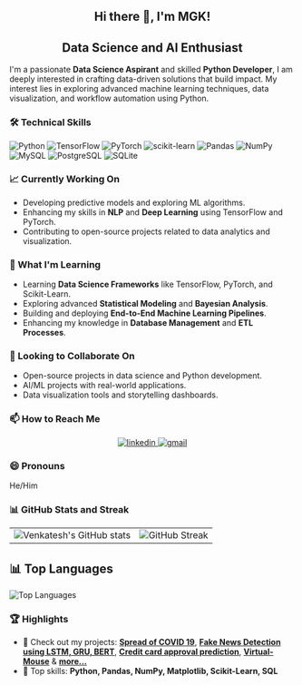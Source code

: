 <div align="center">
  
##                         Hi there 👋, I'm MGK! 

## Data Science and AI Enthusiast
  
</div>

I'm a passionate **Data Science Aspirant** and skilled **Python Developer**, I am deeply interested in crafting data-driven solutions that build impact. My interest lies in exploring advanced machine learning techniques, data visualization, and workflow automation using Python.

### 🛠️ Technical Skills
![Python](https://img.shields.io/badge/Python-3776AB?style=for-the-badge&logo=python&logoColor=white)
![TensorFlow](https://img.shields.io/badge/TensorFlow-FF6F00?style=for-the-badge&logo=tensorflow&logoColor=white)
![PyTorch](https://img.shields.io/badge/PyTorch-EE4C2C?style=for-the-badge&logo=pytorch&logoColor=white)
![scikit-learn](https://img.shields.io/badge/scikit--learn-%23F7931E.svg?style=for-the-badge&logo=scikit-learn&logoColor=white)
![Pandas](https://img.shields.io/badge/pandas-%23150458.svg?style=for-the-badge&logo=pandas&logoColor=white)
![NumPy](https://img.shields.io/badge/numpy-%23013243.svg?style=for-the-badge&logo=numpy&logoColor=white)
![MySQL](https://img.shields.io/badge/MySQL-005C84?style=for-the-badge&logo=mysql&logoColor=white)
![PostgreSQL](https://img.shields.io/badge/PostgreSQL-316192?style=for-the-badge&logo=postgresql&logoColor=white)
![SQLite](https://img.shields.io/badge/SQLite-07405E?style=for-the-badge&logo=sqlite&logoColor=white)

### 📈 Currently Working On
- Developing predictive models and exploring ML algorithms.  
- Enhancing my skills in **NLP** and **Deep Learning** using TensorFlow and PyTorch.  
- Contributing to open-source projects related to data analytics and visualization.



### 📝 What I'm Learning
- Learning **Data Science Frameworks** like TensorFlow, PyTorch, and Scikit-Learn.  
- Exploring advanced **Statistical Modeling** and **Bayesian Analysis**. 
- Building and deploying **End-to-End Machine Learning Pipelines**.
- Enhancing my knowledge in **Database Management** and **ETL Processes**. 



### 🤝 Looking to Collaborate On
- Open-source projects in data science and Python development.  
- AI/ML projects with real-world applications.  
- Data visualization tools and storytelling dashboards.  


### 📫 How to Reach Me
 <div align="center">
  <a href="https://www.linkedin.com/in/m-geetha-krishna-venkatesh-742416269/" target="_blank">
    <img src="https://img.shields.io/badge/LinkedIn-0077B5?style=for-the-badge&logo=linkedin&logoColor=white" alt="linkedin"/>
  </a>
  <a href="mailto:mgkvenkatesh3@gmail.com">
    <img src="https://img.shields.io/badge/Gmail-D14836?style=for-the-badge&logo=gmail&logoColor=white" alt="gmail"/>
  </a>
</div>



### 😄 Pronouns
He/Him  

### 📊 GitHub Stats and Streak

<table>
  <tr>
    <td>
      <img src="https://github-readme-stats.vercel.app/api?username=MGK-VENKATESH&show_icons=true&theme=radical" alt="Venkatesh's GitHub stats" />
    </td>
    <td>
      <img src="https://github-readme-streak-stats.herokuapp.com/?user=MGK-VENKATESH&theme=dark&hide_border=true" alt="GitHub Streak" />
    </td>
  </tr>
</table>


## 📊 Top Languages

![Top Languages](https://github-readme-stats.vercel.app/api/top-langs/?username=MGK-VENKATESH&hide=Jupyter%20Notebook,HTML&layout=compact&theme=radical)

### 🏆 Highlights  
- 📂 Check out my projects: **[Spread of COVID 19](https://github.com/MGK-VENKATESH/Mac-VS-code/tree/main/Python/BTHAssignment2)**, **[Fake News Detection using LSTM, GRU, BERT](https://github.com/MGK-VENKATESH/Bachelors-Thesis)**, **[Credit card approval prediction](https://github.com/MGK-VENKATESH/Credit-card-approval-prediction)**, **[Virtual-Mouse](https://github.com/MGK-VENKATESH/Virtual-Mouse)** & **[more...](https://github.com/MGK-VENKATESH?tab=repositories)**
- 🌟 Top skills: **Python, Pandas, NumPy, Matplotlib, Scikit-Learn, SQL**  


<!--
**MGK-VENKATESH/MGK-VENKATESH** is a ✨ _special_ ✨ repository because its `README.md` (this file) appears on your GitHub profile.

Here are some ideas to get you started:

- 🔭 I’m currently working on ...
- 🌱 I’m currently learning ...
- 👯 I’m looking to collaborate on ...
- 🤔 I’m looking for help with ...
- 💬 Ask me about ...
- 📫 How to reach me: ...
- 😄 Pronouns: ...
- ⚡ Fun fact: ...
-->
